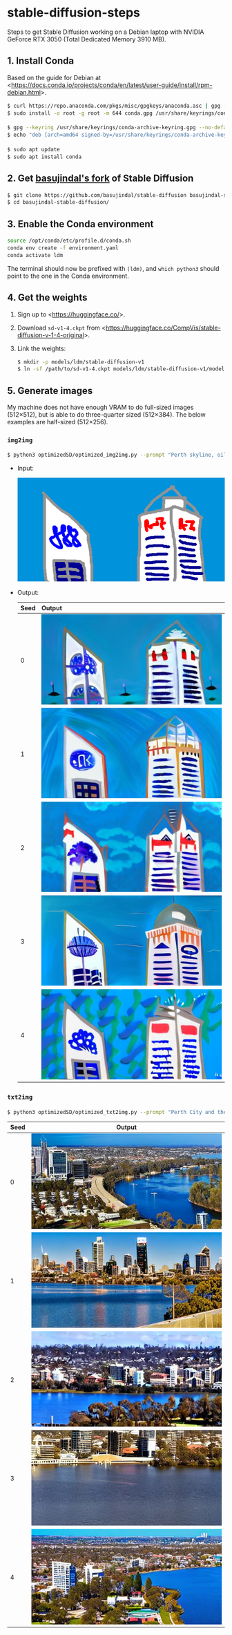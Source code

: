 # stable-diffusion-steps

Steps to get Stable Diffusion working on a Debian laptop
with NVIDIA GeForce RTX 3050 (Total Dedicated Memory 3910&nbsp;MB).


## 1. Install Conda

Based on the guide for Debian at <<https://docs.conda.io/projects/conda/en/latest/user-guide/install/rpm-debian.html>>.

```bash
$ curl https://repo.anaconda.com/pkgs/misc/gpgkeys/anaconda.asc | gpg --dearmor > conda.gpg
$ sudo install -o root -g root -m 644 conda.gpg /usr/share/keyrings/conda-archive-keyring.gpg

$ gpg --keyring /usr/share/keyrings/conda-archive-keyring.gpg --no-default-keyring --fingerprint 34161F5BF5EB1D4BFBBB8F0A8AEB4F8B29D82806
$ echo "deb [arch=amd64 signed-by=/usr/share/keyrings/conda-archive-keyring.gpg] https://repo.anaconda.com/pkgs/misc/debrepo/conda stable main" | sudo tee -a /etc/apt/sources.list.d/conda.list

$ sudo apt update
$ sudo apt install conda
```


## 2. Get [basujindal's fork] of Stable Diffusion

[basujindal's fork]: https://github.com/basujindal/stable-diffusion

```bash
$ git clone https://github.com/basujindal/stable-diffusion basujindal-stable-diffusion
$ cd basujindal-stable-diffusion/
```


## 3. Enable the Conda environment

```bash
source /opt/conda/etc/profile.d/conda.sh
conda env create -f environment.yaml
conda activate ldm
```

The terminal should now be prefixed with `(ldm)`,
and `which python3` should point to the one in the Conda environment.


## 4. Get the weights

1. Sign up to <<https://huggingface.co/>>.

2. Download `sd-v1-4.ckpt` from <<https://huggingface.co/CompVis/stable-diffusion-v-1-4-original>>.

3. Link the weights:

   ```bash
   $ mkdir -p models/ldm/stable-diffusion-v1
   $ ln -sf /path/to/sd-v1-4.ckpt models/ldm/stable-diffusion-v1/model.ckpt
   ```


## 5. Generate images

My machine does not have enough VRAM to do full-sized images (512×512),
but is able to do three-quarter sized (512×384).
The below examples are half-sized (512×256).

### `img2img`

```bash
$ python3 optimizedSD/optimized_img2img.py --prompt "Perth skyline, oil painting" --init-img perth-skyline-sketch.png --strength 0.5 --n_samples 5 --H 256 --W 512 --seed 0 --format jpg
```

- Input:

  ![Paint sketch of Bank West and Rio Tinto towers](perth-skyline-sketch.png)

- Output:

  | Seed | Output |
  | - | - |
  | 0 | ![Seed 0 output image](Perth_skyline,_oil_painting/seed_0_00000.jpg) |
  | 1 | ![Seed 1 output image](Perth_skyline,_oil_painting/seed_1_00001.jpg) |
  | 2 | ![Seed 2 output image](Perth_skyline,_oil_painting/seed_2_00002.jpg) |
  | 3 | ![Seed 3 output image](Perth_skyline,_oil_painting/seed_3_00003.jpg) |
  | 4 | ![Seed 4 output image](Perth_skyline,_oil_painting/seed_4_00004.jpg) |

### `txt2img`

```bash
$ python3 optimizedSD/optimized_txt2img.py --prompt "Perth City and the Swan River as viewed from King's Park" --H 256 --W 512 --seed 0 --format jpg
```

| Seed | Output |
| - | - |
| 0 | ![Seed 0 output image](Perth_City_and_the_Swan_River_as_viewed_from_King's_Park/seed_0_00000.jpg) |
| 1 | ![Seed 1 output image](Perth_City_and_the_Swan_River_as_viewed_from_King's_Park/seed_1_00001.jpg) |
| 2 | ![Seed 2 output image](Perth_City_and_the_Swan_River_as_viewed_from_King's_Park/seed_2_00002.jpg) |
| 3 | ![Seed 3 output image](Perth_City_and_the_Swan_River_as_viewed_from_King's_Park/seed_3_00003.jpg) |
| 4 | ![Seed 4 output image](Perth_City_and_the_Swan_River_as_viewed_from_King's_Park/seed_4_00004.jpg) |
